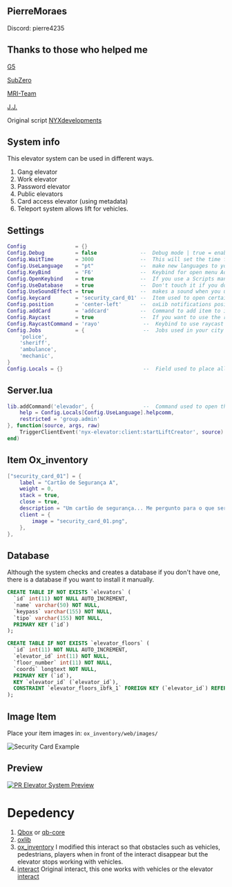 ##  PierreMoraes
Discord: pierre4235

##  Thanks to those who helped me
[G5](https://github.com/ggfto)

[SubZero](https://github.com/SubZer0GLX)

[MRI-Team](https://docs.mriqbox.com.br/)

[J.J.](https://github.com/JJ4hts)


Original script
[NYXdevelopments](https://github.com/NYXdevelopments/nyx-elevator/)

##  System info
This elevator system can be used in different ways.
1. Gang elevator
2. Work elevator
3. Password elevator
4. Public elevators
5. Card access elevator (using metadata)
6. Teleport system allows lift for vehicles.

##  Settings 
```lua
Config                = {}
Config.Debug          = false              --  Debug mode | true = enabled | false = disabled
Config.WaitTime       = 3000               --  This will set the time for the ProgressBar | 1000 = 1 second
Config.UseLanguage    = "pt"               --  make new languages to your own likng
Config.KeyBind        = 'F6'               --  Keybind for open menu Admin
Config.OpenKeybind    = true               --  If you use a Scripts management menu, disable this option.
Config.UseDatabase    = true               --  Don't touch it if you don't know what you're doing
Config.UseSoundEffect = true               --  makes a sound when you use elevator Note: still a work in progress
Config.keycard        = 'security_card_01' --  Item used to open certain elevators
Config.position       = 'center-left'      --  oxLib notifications position
Config.addCard        = 'addcard'          --  Command to add item to inventory
Config.Raycast        = true               --  If you want to use the raycast feature, disable this option.
Config.RaycastCommand = 'rayo'              --  Keybind to use raycast
Config.Jobs           = {                   --  Jobs used in your city to avoid conflict with card metadata security_card_01
    'police',
    'sheriff',
    'ambulance',
    'mechanic',
}
Config.Locals = {}                          --  Field used to place all the translation for your language
``` 


##  Server.lua
```lua
lib.addCommand('elevador', {                --  Command used to open the menu in Scripts management menu
    help = Config.Locals[Config.UseLanguage].helpcomm,
    restricted = 'group.admin'
}, function(source, args, raw)
    TriggerClientEvent('nyx-elevator:client:startLiftCreator', source)
end)
```

##  Item Ox_inventory
```lua
["security_card_01"] = {
    label = "Cartão de Segurança A",
    weight = 0,
    stack = true,
    close = true,
    description = "Um cartão de segurança... Me pergunto para o que serve",
    client = {
        image = "security_card_01.png",
    },
},
```

##  Database
Although the system checks and creates a database if you don't have one, there is a database if you want to install it manually.
```sql
CREATE TABLE IF NOT EXISTS `elevators` (
  `id` int(11) NOT NULL AUTO_INCREMENT,
  `name` varchar(50) NOT NULL,
  `keypass` varchar(155) NOT NULL,
  `tipo` varchar(155) NOT NULL,
  PRIMARY KEY (`id`)
);

CREATE TABLE IF NOT EXISTS `elevator_floors` (
  `id` int(11) NOT NULL AUTO_INCREMENT,
  `elevator_id` int(11) NOT NULL,
  `floor_number` int(11) NOT NULL,
  `coords` longtext NOT NULL,
  PRIMARY KEY (`id`),
  KEY `elevator_id` (`elevator_id`),
  CONSTRAINT `elevator_floors_ibfk_1` FOREIGN KEY (`elevator_id`) REFERENCES `elevators` (`id`) ON DELETE CASCADE
);
```


##  Image Item
Place your item images in: `ox_inventory/web/images/`

![Security Card Example](https://imgur.com/9pZlbJ6)

##  Preview

[![PR Elevator System Preview](https://img.youtube.com/vi/r9lqe6dXAK8/0.jpg)](https://youtu.be/r9lqe6dXAK8)



# Depedency
1. [Qbox](https://qbox-project.github.io/) or [qb-core](https://github.com/qbcore-framework/qb-core)
2. [oxlib](https://overextended.dev/ox_lib)
3. [ox_inventory](https://overextended.dev/ox_inventory)
I modified this interact so that obstacles such as vehicles, pedestrians, players when in front of the interact disappear but the elevator stops working with vehicles.
4. [interact](https://github.com/Pierremoraes-ofc/interact) 
Original interact, this one works with vehicles or the elevator
[interact](https://github.com/darktrovx/interact)